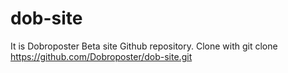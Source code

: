 # dob-site
It is Dobroposter Beta site Github repository.
Clone with git clone https://github.com/Dobroposter/dob-site.git

